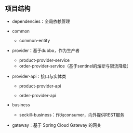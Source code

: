 ## 项目结构

- dependencies：全局依赖管理
- common

  - common-entity
- provider：基于dubbo，作为生产者

  - product-provider-service
  - order-provider-service（基于sentinel的熔断与限流降级）
- provider-api：接口与实体类

  - product-provider-api

  - order-provider-api
- business

  - seckill-business：作为consumer，向外提供REST服务

- gateway：基于 Spring Cloud Gateway 的网关